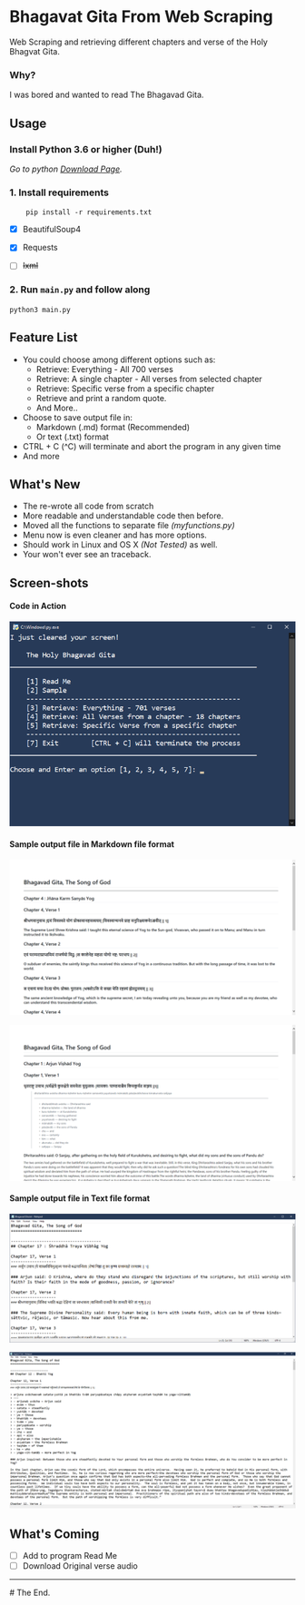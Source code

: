 # Bhagavat Gita From Web Scraping

Web Scraping and retrieving different chapters and verse of the Holy Bhagvat Gita.

### Why?
I was bored and wanted to read The Bhagavad Gita.

## Usage

### Install Python 3.6 or higher (Duh!)

*Go to python [Download Page](https://www.python.org/downloads/ "Go to python download page to download the latest version of python.").*

### 1. Install requirements

        pip install -r requirements.txt

- [x] BeautifulSoup4
- [x] Requests
- [ ] ~~lxml~~


### 2. Run `main.py` and follow along

    python3 main.py

## Feature List

- You could choose among different options such as:
    + Retrieve: Everything - All 700 verses
    + Retrieve: A single chapter - All verses from selected chapter
    + Retrieve: Specific verse from a specific chapter
    + Retrieve and print a random quote.
    + And More..
- Choose to save output file in:
    - Markdown (.md) format (Recommended)
    - Or text (.txt) format
- CTRL + C (^C) will terminate and abort the program in any given time
- And more

## What's New

- The re-wrote all code from scratch
- More readable and understandable code then before.
- Moved all the functions to separate file *(myfunctions.py)*
- Menu now is even cleaner and has more options.
- Should work in Linux and OS X *(Not Tested)* as well.
- Your won't ever see an traceback.

## Screen-shots

#### Code in Action

![](media/code-in-action-pic.png "Screenshot.")


#### Sample output file in Markdown file format

![](media/markdown-less.png "Screenshot of output file in markdown format.")

![](media/markdown-more.png "Screenshot of output file in markdown format.")

#### Sample output file in Text file format

![](media/text-less.png "Screenshot of output file in text format.")

![](media/text-more.png "Screenshot of output file in text format.")

## What's Coming
- [ ] Add to program Read Me
- [ ] Download Original verse audio

---
\# The End.
